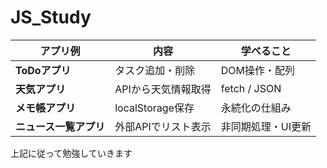 # JS_Study

| アプリ例          | 内容             | 学べること        |
| ------------- | -------------- | ------------ |
| **ToDoアプリ**   | タスク追加・削除       | DOM操作・配列     |
| **天気アプリ**     | APIから天気情報取得    | fetch / JSON |
| **メモ帳アプリ**    | localStorage保存 | 永続化の仕組み      |
| **ニュース一覧アプリ** | 外部APIでリスト表示    | 非同期処理・UI更新   |

上記に従って勉強していきます
